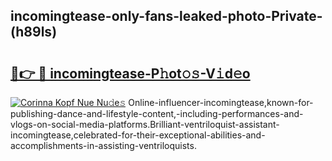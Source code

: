 ## incomingtease-only-fans​-leaked-photo​-Private-(h89ls)


# <h2><a href="https://mediaupload.pro?title=incomingtease&ref=git">🔗👉 🔴 incomingtease-P𝚑ot𝚘𝚜-V𝚒d𝚎o</a></h2>

[![Corinna Kopf Nue Nu𝚍e𝚜](https://i.imgur.com/0qMVB7G.gif)](https://mediaupload.pro?title=incomingtease&ref=git)
Online-influencer-incomingtease,known-for-publishing-dance-and-lifestyle-content,-including-performances-and-vlogs-on-social-media-platforms.Brilliant-ventriloquist-assistant-incomingtease,celebrated-for-their-exceptional-abilities-and-accomplishments-in-assisting-ventriloquists.  